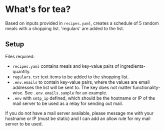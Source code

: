 # What's for tea?
Based on inputs provided in `recipes.yaml`, creates a schedule of 5 random meals with a shopping list. 'regulars' are added to the list. 

## Setup
Files required:
- `recipes.yaml` contains meals and key-value pairs of ingredients-quantity. 
- `regulars.txt` text items to be added to the shopping list.
-  `.env.emails` to contain key-value pairs, where the values are email addresses the list will be sent to. The key does not matter functionality-wise. See `.env.emails.sample` for an example.
- `.env`  with `smtp_ip` defined, which should be the hostname or IP of the mail server to be used as a relay for sending out mail.

If you do not have a mail server available, please message me with your hostname or IP (must be static) and I can add an allow rule for my mail server to be used.
